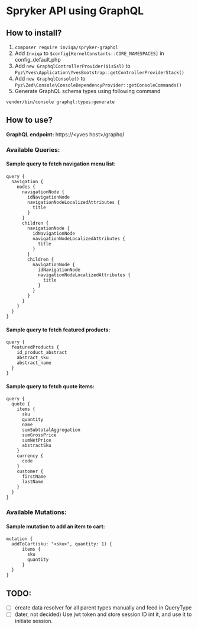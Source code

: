 # Spryker API using GraphQL   

## How to install?
1. ```composer require inviqa/spryker-graphql```
2. Add ```Inviqa``` to ```$config[KernelConstants::CORE_NAMESPACES]``` in config_default.php
3. Add ```new GraphqlControllerProvider($isSsl)``` to ```Pyz\Yves\Application\YvesBootstrap::getControllerProviderStack()```
4. Add ```new GraphqlConsole()``` to ```Pyz\Zed\Console\ConsoleDependencyProvider::getConsoleCommands()```
5. Generate GraphQL schema types using following command
```$bash
vendor/bin/console graphql:types:generate
```  

## How to use?
**GraphQL endpoint:** https://\<yves host\>/graphql

### Available Queries:
#### Sample query to fetch navigation menu list:
```$json
query {
  navigation {
    nodes {
      navigationNode {
        idNavigationNode
        navigationNodeLocalizedAttributes {
          title
        }
      }
      children {
        navigationNode {
          idNavigationNode
          navigationNodeLocalizedAttributes {
            title
          }
        }
        children {
          navigationNode {
            idNavigationNode
            navigationNodeLocalizedAttributes {
              title
            }
          }
        }
      }
    }
  }
}
```
#### Sample query to fetch featured products:
```$json
query { 
  featuredProducts {
    id_product_abstract
    abstract_sku
    abstract_name
  }
}
```
#### Sample query to fetch quote items:
```$json
query {
  quote {
    items {
      sku
      quantity
      name
      sumSubtotalAggregation
      sumGrossPrice
      sumNetPrice
      abstractSku
    }
    currency {
      code
    }
    customer {
      firstName
      lastName
    }
  }
}
```

### Available Mutations:
#### Sample mutation to add an item to cart:
```$json
mutation {
  addToCart(sku: "<sku>", quantity: 1) {
      items {
        sku
        quantity
      }
  }
}
```


## TODO:
- [ ] create data resolver for all parent types manually and feed in QueryType
- [ ] (later, not decided) Use jwt token and store session ID int it, and use it to initiate session.
